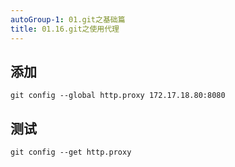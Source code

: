 ```yaml
---
autoGroup-1: 01.git之基础篇
title: 01.16.git之使用代理
---
```


## 添加
```
git config --global http.proxy 172.17.18.80:8080
```

## 测试

```
git config --get http.proxy
```